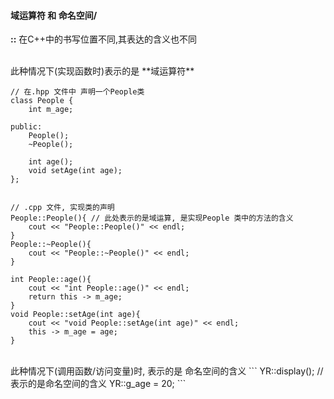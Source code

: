 #### 域运算符 和 命名空间/

**::** 在C++中的书写位置不同,其表达的含义也不同

<br>
此种情况下(实现函数时)表示的是 **域运算符**

```
// 在.hpp 文件中 声明一个People类
class People {
    int m_age; 
    
public:
    People();
    ~People();
    
    int age();
    void setAge(int age); 
};


// .cpp 文件, 实现类的声明
People::People(){ // 此处表示的是域运算, 是实现People 类中的方法的含义
    cout << "People::People()" << endl;
}
People::~People(){
    cout << "People::~People()" << endl;
}

int People::age(){
    cout << "int People::age()" << endl;
    return this -> m_age;
}
void People::setAge(int age){
    cout << "void People::setAge(int age)" << endl;
    this -> m_age = age;
}

```


<br>
此种情况下(调用函数/访问变量)时, 表示的是 命名空间的含义
```
YR::display(); // 表示的是命名空间的含义
YR::g_age = 20;
```